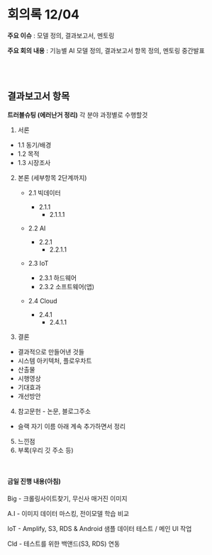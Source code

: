 # 회의록 12/04

**주요 이슈** : 모델 정의, 결과보고서, 멘토링

**주요 회의 내용** :  기능별 AI 모델 정의, 결과보고서 항목 정의, 멘토링 중간발표

<br>

<br>

## 결과보고서 항목

**트러블슈팅 (에러난거 정리)** 각 분야 과정별로 수행할것

1. 서론  
    
  - 1.1 동기/배경   
  - 1.2 목적  
- 1.3 시장조사  
    
2. 본론 (세부항목 2단계까지)  
    
    - 2.1 빅데이터  
      - 2.1.1
        - 2.1.1.1  
    - 2.2 AI  
      - 2.2.1
        - 2.2.1.1
    
    - 2.3 IoT
      - 2.3.1 하드웨어
      - 2.3.2 소프트웨어(앱)  
    
    - 2.4 Cloud
      - 2.4.1
        - 2.4.1.1

3. 결론

- 결과적으로 만들어낸 것들
- 시스템 아키텍처, 플로우차트
- 산출물
- 시행영상
- 기대효과
- 개선방안
4. 참고문헌 - 논문, 블로그주소
- 슬랙 자기 이름 아래 계속 추가하면서 정리
5. 느낀점
6. 부록(우리 깃 주소 등)

<br>

#### 금일 진행 내용(아침)

Big - 크롤링사이트찾기, 무신사 매거진 이미지

A.I  - 이미지 데이터 마스킹, 전이모델 학습 비교

IoT - Amplify, S3, RDS & Android 샘플 데이터 테스트 / 메인 UI 작업

Cld - 테스트를 위한 백앤드(S3, RDS) 연동